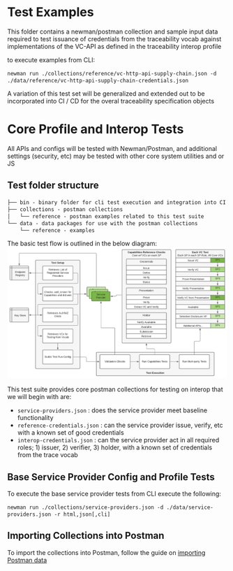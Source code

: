 # Test Examples

This folder contains a newman/postman collection and sample input data required to test issuance of credentials from the traceability vocab against implementations of the VC-API as defined in the traceability interop profile

to execute examples from CLI:

```shell
newman run ./collections/reference/vc-http-api-supply-chain.json -d ./data/reference/vc-http-api-supply-chain-credentials.json 
```

A variation of this test set will be generalized and extended out to be incorporated into CI / CD for the overal traceability specification objects

# Core Profile and Interop Tests

All APIs and configs will be tested with Newman/Postman, and additional settings (security, etc) may be tested with other core system utilities and or JS

## Test folder structure

```
├── bin - binary folder for cli test execution and integration into CI
├── collections - postman collections
│   └── reference - postman examples related to this test suite
└── data - data packages for use with the postman collections
    └── reference - examples
```

The basic test flow is outlined in the below diagram:
![Trace Interop Test Flow](./interop-test-flow.png)


This test suite provides core postman collections for testing on interop that we will begin with are:

- `service-providers.json` : does the service provider meet baseline functionality
- `reference-credentials.json` : can the service provider issue, verify, etc with a known set of good credentials
- `interop-credentials.json` : can the service provider act in all required roles; 1) issuer, 2) verifier, 3) holder, with a known set of credentials from the trace vocab


## Base Service Provider Config and Profile Tests

To execute the base service provider tests from CLI execute the following:

```shell
newman run ./collections/service-providers.json -d ./data/service-providers.json -r html,json[,cli]
```


## Importing Collections into Postman

To import the collections into Postman, follow the guide on [importing Postman data](https://learning.postman.com/docs/getting-started/importing-and-exporting-data/#importing-data-into-postman)